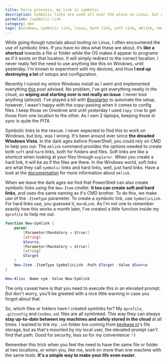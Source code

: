 ```yaml
---
title: Sorry princess, my link is symbolic
description: Symbolic links are used all over the place on Linux, but not so much in the Windows world. In fact, I had no idea they existed!
permalink: /symbolic-link
category: dev
tags: [windows, symbolic link, linux, hard link, soft link, mklink, cmd, powershell]
---
```


While going though tutorials about tooling on Linux, I often encountered the use of symbolic links. If you have no idea what these are about, it’s **like a shortcut** towards a file or folder while the OS makes it appear to programs as if it exists on that location. It will simply redirect to the correct location. I never really felt the need to use anything like this on Windows, until yesterday. I'm known to experiment with my devices, and thus **I end up destroying a lot** of setups and configuration.

Recently I ruined my entire Windows install as I went and implemented everything <a href="https://hackernoon.com/the-2017-pentester-guide-to-windows-10-privacy-security-cf734c510b8d#.g6jjt4wgk" target="_blank">this</a> post advised. No problem, I've got everything neatly in the cloud, so **wiping and starting over is not really an issue**. I never lose anything (*almost*). I've played a bit with [Boxstarter](http://boxstarter.org/) to automate the setup, however, I wasn't happy with the copy-pasting when it comes to config files. I keep those on Onedrive and until yesterday I used `Copy-Item` to get those from one location to the other. As I own 2 laptops, keeping those in sync is quite the *PITA*.

Symbolic links to the rescue. I never expected to find this to work on Windows, but boy, was I wrong. It's been around ever since **the dreaded Windows Vista**. In the dark ages before PowerShell, you could rely on CMD to help you out. The `mklink` command provides the options needed to create both `soft` and `hard` links, both for folders and files. Soft links are like a shortcut when looking at your files through `explorer`. When you create a hard link, it will be as if the files are there. In the Windows world, soft links are what they call `symbolic` links and hard links, well, just hard links. Have a look at the <a href="https://technet.microsoft.com/en-us/library/cc753194(v=ws.11).aspx" target="_blank">documentation</a> for more information about `mklink`.

When we leave the dark ages we find that PowerShell can also create symbolic links using the `New-Item` cmdlet. **It too can create soft and hard links**, and uses the same naming as it's CMD brother. To do this, we make use of the `-ItemType` parameter. To create a symbolic link, use `SymbolicLink`. For hard links use, you guessed it, `HardLink`. As I'm not one to remember exactly how this works a month later, I've created a little function inside my `$profile` to help me out.

```powershell
function New-Symlink {
    param(        
        [Parameter(Mandatory = $true)]
        [string]
        $Source,
        [Parameter(Mandatory = $true)]
        [string]
        $Target
    )
    New-Item -ItemType SymbolicLink -Path $Target -Value $Source
}

New-Alias -Name sym -Value New-Symlink
```
The only caveat here is that you need to execute this in an elevated prompt. But don't worry, you'll be greeted with a nice little warning in case you forgot about that.

So, which files or folders have I created symlinks for? My `$profile`, `.gitconfig` and `ConEmu.xml` files are all symlinked. This way they can always **stay up-to-date between my machines and safely stored in the cloud** at all times. I wanted to link my `.ssh` folder too coming from <a href="https://keybase.io" target="_blank">keybase.io</a>'s file storage, but as that's mounted by my local user, the elevated prompt can't find that path. Good for security, less so for my convenience :-)

Remember this trick when you feel the need to have the same file or folder at two locations, or when you, like me, work on more than one machine with the same tools. **It's a simple way to make your life even easier**.